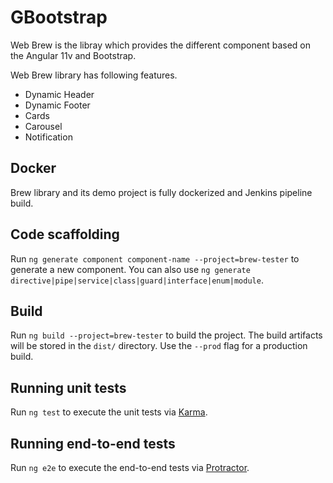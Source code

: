 # GBootstrap

Web Brew is the libray which provides the different component based on the Angular 11v and Bootstrap.

Web Brew library has following features.

- Dynamic Header
- Dynamic Footer
- Cards
- Carousel
- Notification

## Docker

Brew library and its demo project is fully dockerized and Jenkins pipeline build.

## Code scaffolding

Run `ng generate component component-name --project=brew-tester` to generate a new component. You can also use `ng generate directive|pipe|service|class|guard|interface|enum|module`.

## Build

Run `ng build --project=brew-tester` to build the project. The build artifacts will be stored in the `dist/` directory. Use the `--prod` flag for a production build.

## Running unit tests

Run `ng test` to execute the unit tests via [Karma](https://karma-runner.github.io).

## Running end-to-end tests

Run `ng e2e` to execute the end-to-end tests via [Protractor](http://www.protractortest.org/).
